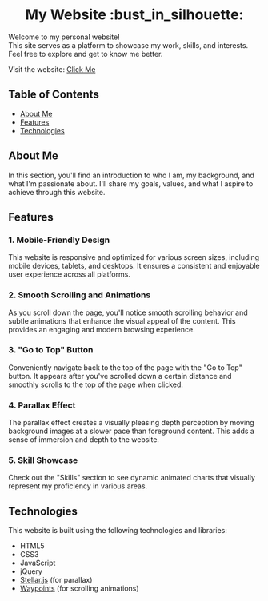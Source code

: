 <h1 align="center" >My Website :bust_in_silhouette: </h1>

Welcome to my personal website!</br>
This site serves as a platform to showcase my work, skills, and interests.</br>
Feel free to explore and get to know me better.</br>

Visit the website: [Click Me](https://elhaimansbach.github.io/Personal-Website/)

## Table of Contents

- [About Me](#about-me)
- [Features](#features)
- [Technologies](#technologies)

## About Me

In this section, you'll find an introduction to who I am, my background, and what I'm passionate about. I'll share my goals, values, and what I aspire to achieve through this website.

## Features

### 1. Mobile-Friendly Design

This website is responsive and optimized for various screen sizes, including mobile devices, tablets, and desktops. It ensures a consistent and enjoyable user experience across all platforms.

### 2. Smooth Scrolling and Animations

As you scroll down the page, you'll notice smooth scrolling behavior and subtle animations that enhance the visual appeal of the content. This provides an engaging and modern browsing experience.

### 3. "Go to Top" Button

Conveniently navigate back to the top of the page with the "Go to Top" button. It appears after you've scrolled down a certain distance and smoothly scrolls to the top of the page when clicked.

### 4. Parallax Effect

The parallax effect creates a visually pleasing depth perception by moving background images at a slower pace than foreground content. This adds a sense of immersion and depth to the website.

### 5. Skill Showcase

Check out the "Skills" section to see dynamic animated charts that visually represent my proficiency in various areas.

## Technologies

This website is built using the following technologies and libraries:

- HTML5
- CSS3
- JavaScript
- jQuery
- [Stellar.js](https://markdalgleish.com/projects/stellar.js/) (for parallax)
- [Waypoints](http://imakewebthings.com/waypoints/) (for scrolling animations)
